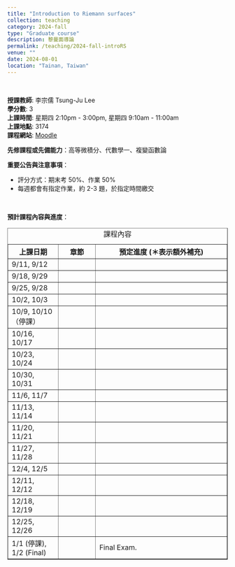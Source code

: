 ```yaml
---
title: "Introduction to Riemann surfaces"
collection: teaching
category: 2024-fall
type: "Graduate course"
description: 黎曼面導論
permalink: /teaching/2024-fall-introRS
venue: ""
date: 2024-08-01
location: "Tainan, Taiwan"
---
```


&nbsp;

<p><b>授課教師</b>: 李宗儒 Tsung-Ju Lee
<br><b>學分數</b>: 3
<br><b>上課時間</b>: 星期四 2:10pm - 3:00pm, 星期四 9:10am - 11:00am
<br><b>上課地點</b>: 3174
<br><b>課程網站</b>: <a href="https://moodle.ncku.edu.tw/course/view.php?id=41951" target="_blank">Moodle</a>

<p><b>先修課程或先備能力</b>：高等微積分、代數學一、複變函數論</p>

<p><b>重要公告與注意事項</b>：
<ul>
<li>評分方式：期末考 50%、作業 50%</li>
<li>每週都會有指定作業，約 2-3 題，於指定時間繳交</li>
</ul>
</p>

<p>
<br>
</p>

<p><b>預計課程內容與進度</b>：
<table border="1">
  <caption style="caption-side:top"><center>課程內容</center></caption>
  <tr>
    <th style="width:23%"> 上課日期 </th>
    <th style="width:17%"> 章節 </th>
    <th style="width:60%"><center> 預定進度 (＊表示額外補充) </center></th>
  </tr>
  <tr>
    <td>9/11, 9/12</td> 
    <td></td>
    <td></td>
  </tr> 
  <tr>
    <td> 9/18, 9/29</td>
    <td> </td>
    <td> </td>
  </tr>
  <tr>
    <td> 9/25, 9/28</td>
    <td> </td>
    <td> </td>
  </tr>
  <tr>
    <td> 10/2, 10/3</td>
    <td> </td>
    <td> </td>
  </tr>
  <tr>
    <td> 10/9, 10/10（停課）</td>
    <td> </td>
    <td> </td>
  </tr>
  <tr>
    <td> 10/16, 10/17</td>
    <td> </td>
    <td> </td>
  </tr>
  <tr>
    <td> 10/23, 10/24</td>
    <td> </td>
    <td> </td>
  </tr>
  <tr>
    <td> 10/30, 10/31</td>
    <td> </td>
    <td> </td>
  </tr>
  <tr>
    <td> 11/6, 11/7 </td>
    <td> </td>
    <td> </td>
  </tr>
  <tr>
    <td> 11/13, 11/14 </td>
    <td> </td>
    <td> </td>
  </tr>
  <tr>
    <td> 11/20, 11/21 </td>
    <td> </td>
    <td> </td>
  </tr>
  <tr>
    <td> 11/27, 11/28 </td>
    <td> </td>
    <td> </td>
  </tr>
  <tr>
    <td> 12/4, 12/5 </td>
    <td> </td>
    <td> </td>
  </tr>
  <tr>
    <td> 12/11, 12/12 </td>
    <td> </td>
    <td> </td>
  </tr>
  <tr>
    <td> 12/18, 12/19 </td>
    <td> </td>
    <td> </td>
  </tr>
  <tr>
    <td> 12/25, 12/26 </td>
    <td> </td>
    <td> </td>
  </tr>
  <tr>
    <td> 1/1 (停課), <br> 1/2 (Final) </td>
    <td> </td>
    <td> Final Exam.</td>
  </tr>

</table>
